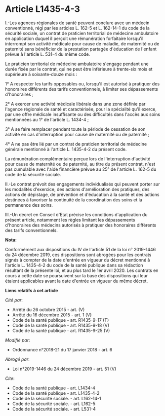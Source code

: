 # Article L1435-4-3

I.-Les agences régionales de santé peuvent conclure avec un médecin conventionné, régi par les articles L. 162-5 et L.
162-14-1 du code de la sécurité sociale, un contrat de praticien territorial de médecine ambulatoire en application duquel il
perçoit une rémunération forfaitaire lorsqu'il interrompt son activité médicale pour cause de maladie, de maternité ou de
paternité sans bénéficier de la prestation partagée d'éducation de l'enfant prévue à l'article L. 531-4 du même code. 

Le praticien territorial de médecine ambulatoire s'engage pendant une durée fixée par le contrat, qui ne peut être inférieure
à trente-six mois et supérieure à soixante-douze mois : 

1° A respecter les tarifs opposables ou, lorsqu'il est autorisé à pratiquer des honoraires différents des tarifs
conventionnels, à limiter ses dépassements d'honoraires ; 

2° A exercer une activité médicale libérale dans une zone définie par l'agence régionale de santé et caractérisée, pour la
spécialité qu'il exerce, par une offre médicale insuffisante ou des difficultés dans l'accès aux soins mentionnées au 1° de
l'article L. 1434-4 ; 

3° A se faire remplacer pendant toute la période de cessation de son activité en cas d'interruption pour cause de maternité
ou de paternité ; 

4° A ne pas être lié par un contrat de praticien territorial de médecine générale mentionné à l'article L. 1435-4-2 du
présent code. 

La rémunération complémentaire perçue lors de l'interruption d'activité pour cause de maternité ou de paternité, au titre du
présent contrat, n'est pas cumulable avec l'aide financière prévue au 25° de l'article L. 162-5 du code de la sécurité
sociale. 

II.-Le contrat prévoit des engagements individualisés qui peuvent porter sur les modalités d'exercice, des actions
d'amélioration des pratiques, des actions de dépistage, de prévention et d'éducation à la santé et des actions destinées à
favoriser la continuité de la coordination des soins et la permanence des soins. 

III.-Un décret en Conseil d'Etat précise les conditions d'application du présent article, notamment les règles limitant les
dépassements d'honoraires des médecins autorisés à pratiquer des honoraires différents des tarifs conventionnels.

**Nota:**

Conformément aux dispositions du IV de l'article 51 de la loi n° 2019-1446 du 24 décembre 2019, ces dispositions sont
abrogées pour les contrats signés à compter de la date d'entrée en vigueur du décret mentionné à l'article L. 1435-4-2 du
code de la santé publique dans sa rédaction résultant de la présente loi, et au plus tard le 1er avril 2020. Les contrats en
cours à cette date se poursuivent sur la base des dispositions qui leur étaient applicables avant la date d'entrée en vigueur
du même décret.

**Liens relatifs à cet article**

_Cité par_:

  - Arrêté du 26 octobre 2015 - art. (V)
  - Arrêté du 16 décembre 2015 - art. 1 (V)
  - Code de la santé publique - art. R1435-9-17 (T)
  - Code de la santé publique - art. R1435-9-18 (V)
  - Code de la santé publique - art. R1435-9-25 (V)

_Modifié par_:

  - Ordonnance n°2018-21 du 17 janvier 2018 - art. 6

_Abrogé par_:

  - Loi n°2019-1446 du 24 décembre 2019 - art. 51 (V)

_Cite_:

  - Code de la santé publique - art. L1434-4
  - Code de la santé publique - art. L1435-4-2
  - Code de la sécurité sociale. - art. L162-14-1
  - Code de la sécurité sociale. - art. L162-5
  - Code de la sécurité sociale. - art. L531-4
